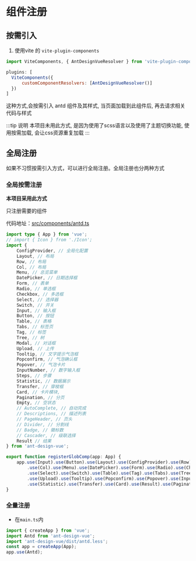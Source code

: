 # 组件注册

## 按需引入
1. 使用vite 的 `vite-plugin-components`
```js
import ViteComponents, { AntDesignVueResolver } from 'vite-plugin-components';

plugins: [
  ViteComponents({
      customComponentResolvers: [AntDesignVueResolver()]
  })
]
```
这种方式,会按需引入 antd 组件及其样式, 当页面加载到此组件后, 再去请求相关代码与样式

:::tip 说明
本项目未用此方式, 是因为使用了scss语言以及使用了主题切换功能, 使用按需加载, 会让css资源重复加载
:::


## 全局注册

如果不习惯按需引入方式，可以进行全局注册。全局注册也分两种方式

### 全局按需注册

**本项目采用此方式**

只注册需要的组件

代码地址：[src/components/antd.ts]()

```ts
import type { App } from 'vue';
// import { Icon } from './Icon';
import {
    ConfigProvider, // 全局化配置
    Layout, // 布局
    Row, // 布局
    Col, // 布局
    Menu, // 总览菜单
    DatePicker, // 日期选择框
    Form, // 表单
    Radio, // 单选框
    Checkbox, // 多选框
    Select, // 选择器
    Switch, // 开关
    Input, // 输入框
    Button, // 按钮
    Table, // 表格
    Tabs, // 标签页
    Tag, // 标签
    Tree, // 树
    Modal, // 对话框
    Upload, // 上传
    Tooltip, // 文字提示气泡框
    Popconfirm, // 气泡确认框
    Popover, // 气泡卡片
    InputNumber, // 数字输入框
    Steps, // 步骤
    Statistic, // 数据展示
    Transfer, // 穿梭框
    Card, // 卡片模块,
    Pagination, // 分页
    Empty, // 空状态
    // AutoComplete, // 自动完成
    // Descriptions, // 描述列表
    // PageHeader, // 页头
    // Divider, // 分割线
    // Badge, // 徽标数
    // Cascader, // 级联选择
    Result // 结果
} from 'ant-design-vue';

export function registerGlobComp(app: App) {
    app.use(Input).use(Button).use(Layout).use(ConfigProvider).use(Row)
        .use(Col).use(Menu).use(DatePicker).use(Form).use(Radio).use(Checkbox)
        .use(Select).use(Switch).use(Table).use(Tag).use(Tabs).use(Tree).use(Modal)
        .use(Upload).use(Tooltip).use(Popconfirm).use(Popover).use(InputNumber).use(Steps)
        .use(Statistic).use(Transfer).use(Card).use(Result).use(Pagination).use(Empty);
}
```

### 全量注册

- 在`main.ts`内

```ts
import { createApp } from 'vue';
import Antd from 'ant-design-vue';
import 'ant-design-vue/dist/antd.less';
const app = createApp(App);
app.use(Antd);
```

